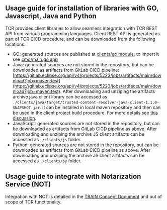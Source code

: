 ## Usage guide for installation of libraries with GO, Javascript, Java and Python

TCR provides client libraries to allow seamless integration with TCR REST API from various programming languages. Client REST API is generated as part of TCR CICD procedure, and can be downloaded from the following locations:

- GO: generated sources are published at [clients/go module](../../clients/go), to import it see [cmd/main.go app](../../clients/go/cmd/main.go)
- Java: generated sources are not stored in the repository, but can be downloaded as artifacts from GitLab CICD pipeline: [https://gitlab.eclipse.org/api/v4/projects/5223/jobs/artifacts/main/download?job=maven:test](https://gitlab.eclipse.org/api/v4/projects/5223/jobs/artifacts/main/download?job=maven:test). After downloading and unziping the artifacts archive java client library can be accessed as `./clients/java/target/trusted-content-resolver-java-client-1.1.0-SNAPSHOT.jar`. It can be installed in local maven repository and then can be used in the client project build procedure. For more details see [this discussion](https://github.com/eclipse-xfsc/train-trusted-content-resolver/-/issues/62#note_1800083).
- JavaScript: generated sources are not stored in the repository, but can be downloaded as artifacts from GitLab CICD pipeline as above. After downloading and unziping the archive JS client artifacts can be accessed as `./clients/js` folder.
- Python: generated sources are not stored in the repository, but can be downloaded as artifacts from GitLab CICD pipeline as above. After downloading and unziping the archive JS client artifacts can be accessed as `./clients/py` folder.

## Usage guide to integrate with Notarization Service (NOT)

Integration with NOT is detailed in the [TRAIN Concept Document](https://gitlab.eclipse.org/eclipse/xfsc/xfsc-spec-2/-/blob/main/docs/traincd/traincd.md?ref_type=heads#integration-with-notary) and out of scope of TCR functionality.
